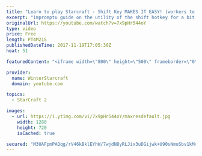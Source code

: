 ```yaml
---
title: "Learn to play Starcraft - Shift Key MAKES IT EASY! (workers to gas, waypoints, ctrl grps, moving)"
excerpt: "impromptu guide on the utility of the shift hotkey for a bit of everything"
originalUrl: https://youtube.com/watch?v=7x9pHr544oY
type: video
price: Free
length: PT4M21S
publishedDateTime: 2017-11-19T17:05:30Z
heat: 51

featuredContent: "<iframe width=\"800\" height=\"500\" frameborder=\"0\" src=\"https://www.youtube.com/embed/7x9pHr544oY\" allow=\"accelerometer; autoplay; encrypted-media; gyroscope; picture-in-picture\" allowfullscreen></iframe>"

provider:
  name: WinterStarcraft
  domain: youtube.com

topics:
  - StarCraft 2

images:
  - url: https://i.ytimg.com/vi/7x9pHr544oY/maxresdefault.jpg
    width: 1280
    height: 720
    isCached: true

secured: "M3UAFpmPAQqg/rV46kBklEYhW/7wjdN8yRLJix3uDGijwk+U90sNmuSbv1kMcRgvImRvoH06PjDgJoDPgez7ZZeuvGKHo6x6X8xg/tiy+7AnaRk/Y3AU5zACnQVfGzxUJLzWf+HHA0R2n7LfohnwbOu2M5TYw3qes2mIM6mepxATbxNCayysY7NTnnoL2BJ+9OD9XeQjMnd5nR2ho8xgvOdgeDEI2RqNJU32RsD7LNoG9XRmMVGpZw07H8tu4yLVOJD3x+0PRdvQysv6Yz64X7yY8NyaEY04xxJfnEzAFltSk0u2NLEBtAZVMLYJK+5BRjSex0QsbbpGfNMB4eVxnjGrp2dH6ddF3a6ZFjsdokg9GPtYhIVLJ32JMR8+uqZ57fUMTLrQghoomjDADA6Wvs0gF1JL7RJtX4/KbDHzKcc=;QnRCZU1szOmHr5W2TSGHnw=="
---
```


